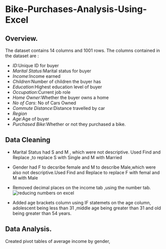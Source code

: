 # Bike-Purchases-Analysis-Using-Excel
## Overview.
The dataset contains 14 columns and 1001 rows. The columns contained in the dataset are :
  -  *ID*:Unique ID for buyer
  -  *Marital Status*:Marital status for buyer
  -  *Income*:Income earned
  -  *Children*:Number of children the buyer has
  -  *Education*:Highest education level of buyer
  -  *Occupation*:Current job role 
  -  *Home Owner*:Whether the buyer owns a home
  -  *No of Cars*: No of Cars Owned
  -  *Commute Distance*:Distance travelled by car
  -  *Region*
  -  *Age*:Age of buyer
  -  *Purchased Bike*:Whether or not they purchased a bike.
## Data Cleaning
 - Marital Status had S and M , which were not descriptive. Used Find and Replace ,to replace S with Single and M with Married
 - Gender had F to decsribe female and M to describe Male,which were also not descriptive.Used Find and Replace to replace F with femal and M with Male
 - Removed decimal places on the income tab ,using the number tab.
 ![reducing numbers on excel](https://user-images.githubusercontent.com/29771961/213467496-5b2414a2-88c5-47ff-9413-97bd231acbf4.png)

- Added age brackets column using IF statemets on the age column, adolescent being less than 31 ,middle age being greater than 31 and old being greater than 54 years.

## Data Analysis.
Created pivot tables of average income by gender,
